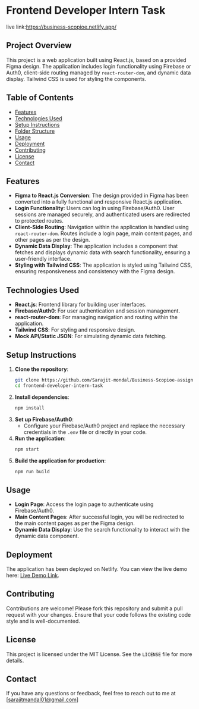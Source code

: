 # Frontend Developer Intern Task
live link:https://business-scopioe.netlify.app/
## Project Overview
This project is a web application built using React.js, based on a provided Figma design. The application includes login functionality using Firebase or Auth0, client-side routing managed by `react-router-dom`, and dynamic data display. Tailwind CSS is used for styling the components.

## Table of Contents
- [Features](#features)
- [Technologies Used](#technologies-used)
- [Setup Instructions](#setup-instructions)
- [Folder Structure](#folder-structure)
- [Usage](#usage)
- [Deployment](#deployment)
- [Contributing](#contributing)
- [License](#license)
- [Contact](#contact)

## Features
- **Figma to React.js Conversion**: The design provided in Figma has been converted into a fully functional and responsive React.js application.
- **Login Functionality**: Users can log in using Firebase/Auth0. User sessions are managed securely, and authenticated users are redirected to protected routes.
- **Client-Side Routing**: Navigation within the application is handled using `react-router-dom`. Routes include a login page, main content pages, and other pages as per the design.
- **Dynamic Data Display**: The application includes a component that fetches and displays dynamic data with search functionality, ensuring a user-friendly interface.
- **Styling with Tailwind CSS**: The application is styled using Tailwind CSS, ensuring responsiveness and consistency with the Figma design.

## Technologies Used
- **React.js**: Frontend library for building user interfaces.
- **Firebase/Auth0**: For user authentication and session management.
- **react-router-dom**: For managing navigation and routing within the application.
- **Tailwind CSS**: For styling and responsive design.
- **Mock API/Static JSON**: For simulating dynamic data fetching.

## Setup Instructions
1. **Clone the repository**:
    ```bash
    git clone https://github.com/Sarajit-mondal/Business-Scopioe-assignment.git
    cd frontend-developer-intern-task
    ```
2. **Install dependencies**:
    ```bash
    npm install
    ```
3. **Set up Firebase/Auth0**:
    - Configure your Firebase/Auth0 project and replace the necessary credentials in the `.env` file or directly in your code.
4. **Run the application**:
    ```bash
    npm start
    ```
5. **Build the application for production**:
    ```bash
    npm run build
    ```


## Usage
- **Login Page**: Access the login page to authenticate using Firebase/Auth0.
- **Main Content Pages**: After successful login, you will be redirected to the main content pages as per the Figma design.
- **Dynamic Data Display**: Use the search functionality to interact with the dynamic data component.

## Deployment
The application has been deployed on Netlify. You can view the live demo here: [Live Demo Link](https://business-scopioe.netlify.app/).

## Contributing
Contributions are welcome! Please fork this repository and submit a pull request with your changes. Ensure that your code follows the existing code style and is well-documented.

## License
This project is licensed under the MIT License. See the `LICENSE` file for more details.

## Contact
If you have any questions or feedback, feel free to reach out to me at [sarajitmandal01@gmail.com]


